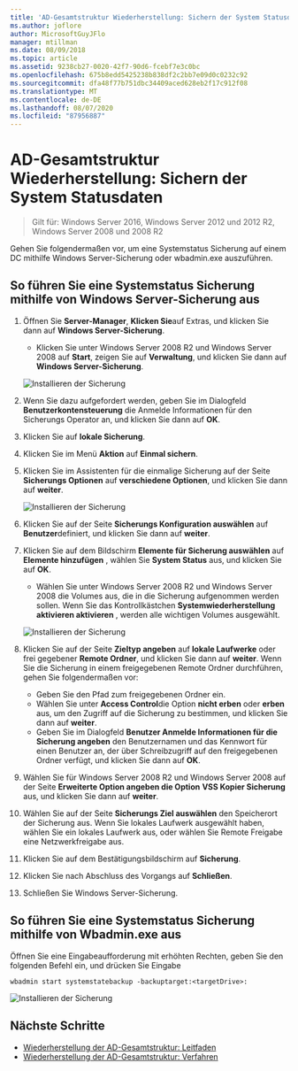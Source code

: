 ```yaml
---
title: 'AD-Gesamtstruktur Wiederherstellung: Sichern der System Statusdaten'
ms.author: joflore
author: MicrosoftGuyJFlo
manager: mtillman
ms.date: 08/09/2018
ms.topic: article
ms.assetid: 9238cb27-0020-42f7-90d6-fcebf7e3c0bc
ms.openlocfilehash: 675b8edd5425238b838df2c2bb7e09d0c0232c92
ms.sourcegitcommit: dfa48f77b751dbc34409aced628eb2f17c912f08
ms.translationtype: MT
ms.contentlocale: de-DE
ms.lasthandoff: 08/07/2020
ms.locfileid: "87956887"
---
```

# <a name="ad-forest-recovery---backing-up-the-system-state-data"></a>AD-Gesamtstruktur Wiederherstellung: Sichern der System Statusdaten

>Gilt für: Windows Server 2016, Windows Server 2012 und 2012 R2, Windows Server 2008 und 2008 R2

Gehen Sie folgendermaßen vor, um eine Systemstatus Sicherung auf einem DC mithilfe Windows Server-Sicherung oder wbadmin.exe auszuführen.

## <a name="to-perform-a-system-state-backup-using-windows-server-backup"></a>So führen Sie eine Systemstatus Sicherung mithilfe von Windows Server-Sicherung aus

1. Öffnen Sie **Server-Manager**, **Klicken Sie**auf Extras, und klicken Sie dann auf **Windows Server-Sicherung**.
   - Klicken Sie unter Windows Server 2008 R2 und Windows Server 2008 auf **Start**, zeigen Sie auf **Verwaltung**, und klicken Sie dann auf **Windows Server-Sicherung**.

   ![Installieren der Sicherung](media/AD-Forest-Recovery-Backing-up-a-Full-Server/fullbackup1.png)

2. Wenn Sie dazu aufgefordert werden, geben Sie im Dialogfeld **Benutzerkontensteuerung** die Anmelde Informationen für den Sicherungs Operator an, und klicken Sie dann auf **OK**.
3. Klicken Sie auf **lokale Sicherung**.
4. Klicken Sie im Menü **Aktion** auf **Einmal sichern**.
5. Klicken Sie im Assistenten für die einmalige Sicherung auf der Seite **Sicherungs Optionen** auf **verschiedene Optionen**, und klicken Sie dann auf **weiter**.

   ![Installieren der Sicherung](media/AD-Forest-Recovery-Backing-up-a-Full-Server/fullbackup3.png)

6. Klicken Sie auf der Seite **Sicherungs Konfiguration auswählen** auf **Benutzer**definiert, und klicken Sie dann auf **weiter**.
7. Klicken Sie auf dem Bildschirm **Elemente für Sicherung auswählen** auf **Elemente hinzufügen** , wählen Sie **System Status** aus, und klicken Sie auf **OK**.
   - Wählen Sie unter Windows Server 2008 R2 und Windows Server 2008 die Volumes aus, die in die Sicherung aufgenommen werden sollen. Wenn Sie das Kontrollkästchen **Systemwiederherstellung aktivieren aktivieren** , werden alle wichtigen Volumes ausgewählt.

   ![Installieren der Sicherung](media/AD-Forest-Recovery-Backing-up-System-State/systemstatebackup.png)

8. Klicken Sie auf der Seite **Zieltyp angeben** auf **lokale Laufwerke** oder frei gegebener **Remote Ordner**, und klicken Sie dann auf **weiter**.  Wenn Sie die Sicherung in einem freigegebenen Remote Ordner durchführen, gehen Sie folgendermaßen vor:
   - Geben Sie den Pfad zum freigegebenen Ordner ein.
   - Wählen Sie unter **Access Control**die Option **nicht erben** oder **erben** aus, um den Zugriff auf die Sicherung zu bestimmen, und klicken Sie dann auf **weiter**.
   - Geben Sie im Dialogfeld **Benutzer Anmelde Informationen für die Sicherung angeben** den Benutzernamen und das Kennwort für einen Benutzer an, der über Schreibzugriff auf den freigegebenen Ordner verfügt, und klicken Sie dann auf **OK**.

9. Wählen Sie für Windows Server 2008 R2 und Windows Server 2008 auf der Seite **Erweiterte Option angeben die Option** **VSS Kopier Sicherung** aus, und klicken Sie dann auf **weiter**.
10. Wählen Sie auf der Seite **Sicherungs Ziel auswählen** den Speicherort der Sicherung aus.  Wenn Sie lokales Laufwerk ausgewählt haben, wählen Sie ein lokales Laufwerk aus, oder wählen Sie Remote Freigabe eine Netzwerkfreigabe aus.
11. Klicken Sie auf dem Bestätigungsbildschirm auf **Sicherung**.
12. Klicken Sie nach Abschluss des Vorgangs auf **Schließen**.
13. Schließen Sie Windows Server-Sicherung.

## <a name="to-perform-a-system-state-backup-using-wbadminexe"></a>So führen Sie eine Systemstatus Sicherung mithilfe von Wbadmin.exe aus

Öffnen Sie eine Eingabeaufforderung mit erhöhten Rechten, geben Sie den folgenden Befehl ein, und drücken Sie Eingabe

   ```
   wbadmin start systemstatebackup -backuptarget:<targetDrive>:
   ```

   ![Installieren der Sicherung](media/AD-Forest-Recovery-Backing-up-System-State/systemstatebackup2.png)

## <a name="next-steps"></a>Nächste Schritte

- [Wiederherstellung der AD-Gesamtstruktur: Leitfaden](AD-Forest-Recovery-Guide.md)
- [Wiederherstellung der AD-Gesamtstruktur: Verfahren](AD-Forest-Recovery-Procedures.md)

